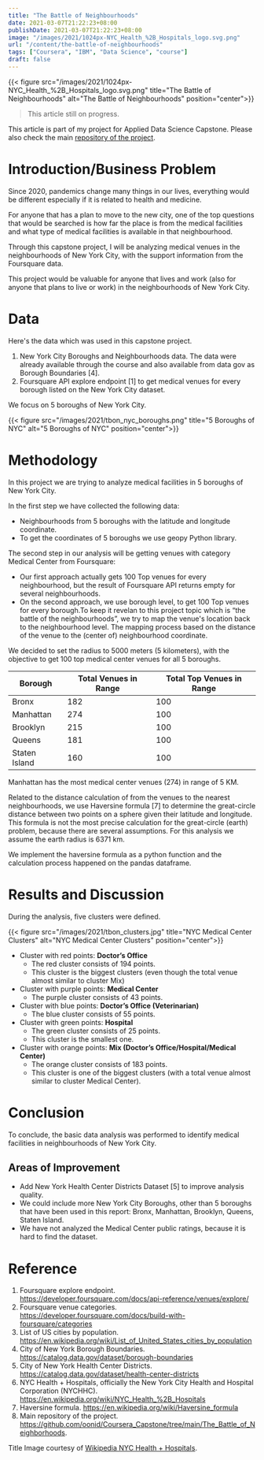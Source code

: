 ```yaml
---
title: "The Battle of Neighbourhoods"
date: 2021-03-07T21:22:23+08:00
publishDate: 2021-03-07T21:22:23+08:00
image: "/images/2021/1024px-NYC_Health_%2B_Hospitals_logo.svg.png"
url: "/content/the-battle-of-neighbourhoods"
tags: ["Coursera", "IBM", "Data Science", "course"]
draft: false
---
```


{{< figure src="/images/2021/1024px-NYC_Health_%2B_Hospitals_logo.svg.png" title="The Battle of Neighbourhoods" alt="The Battle of Neighbourhoods" position="center">}}


> This article still on progress.

This article is part of my project for Applied Data Science Capstone. Please also check the main [repository of the project](https://github.com/oonid/Coursera_Capstone/tree/main/The_Battle_of_Neighborhoods).

# Introduction/Business Problem

Since 2020, pandemics change many things in our lives, everything would be different especially if it is related to health and medicine.

For anyone that has a plan to move to the new city, one of the top questions that would be searched is how far the place is from the medical facilities and what type of medical facilities is available in that neighbourhood.

Through this capstone project, I will be analyzing medical venues in the neighbourhoods of New York City, with the support information from the Foursquare data.

This project would be valuable for anyone that lives and work (also for anyone that plans to live or work) in the neighbourhoods of New York City.



# Data

Here's the data which was used in this capstone project.

1. New York City Boroughs and Neighbourhoods data. The data were already available through the course and also available from data gov as Borough Boundaries [4].
2. Foursquare API explore endpoint [1] to get medical venues for every borough listed on the New York City dataset.

We focus on 5 boroughs of New York City.

{{< figure src="/images/2021/tbon_nyc_boroughs.png" title="5 Boroughs of NYC" alt="5 Boroughs of NYC" position="center">}}

# Methodology

In this project we are trying to analyze medical facilities in 5 boroughs of New York City.

In the first step we have collected the following data:

* Neighbourhoods from 5 boroughs with the latitude and longitude coordinate.
* To get the coordinates of 5 boroughs we use geopy Python library.

The second step in our analysis will be getting venues with category Medical Center from Foursquare:

* Our first approach actually gets 100 Top venues for every neighbourhood, but the result of Foursquare API returns empty for several neighbourhoods.
* On the second approach, we use borough level, to get 100 Top venues for every borough.To keep it revelan to this project topic which is “the battle of the neighbourhoods”, we try to map the venue's location back to the neighbourhood level. The mapping process based on the distance of the venue to the (center of) neighbourhood coordinate.

We decided to set the radius to 5000 meters (5 kilometers), with the objective to get 100 top medical center venues for all 5 boroughs.

Borough | Total Venues in Range | Total Top Venues in Range
--- | --- | ---
Bronx | 182 | 100
Manhattan | 274 | 100
Brooklyn | 215 | 100
Queens | 181 | 100
Staten Island | 160 | 100

Manhattan has the most medical center venues (274) in range of 5 KM.

Related to the distance calculation of from the venues to the nearest neighbourhoods, we use Haversine formula [7] to determine the great-circle distance between two points on a sphere given their latitude and longitude. This formula is not the most precise calculation for the great-circle (earth) problem, because there are several assumptions. For this analysis we assume the earth radius is 6371 km.

We implement the haversine formula as a python function and the calculation process happened on the pandas dataframe.

# Results and Discussion

During the analysis, five clusters were defined.

{{< figure src="/images/2021/tbon_clusters.jpg" title="NYC Medical Center Clusters" alt="NYC Medical Center Clusters" position="center">}}

* Cluster with red points: **Doctor’s Office**
  * The red cluster consists of 194 points.
  * This cluster is the biggest clusters (even though the total venue almost similar to cluster Mix)
* Cluster with purple points: **Medical Center**
  * The purple cluster consists of 43 points.
* Cluster with blue points: **Doctor’s Office (Veterinarian)**
  * The blue cluster consists of 55 points.
* Cluster with green points: **Hospital**
  * The green cluster consists of 25 points.
  * This cluster is the smallest one.
* Cluster with orange points: **Mix (Doctor’s Office/Hospital/Medical Center)**
  * The orange cluster consists of 183 points.
  * This cluster is one of the biggest clusters (with a total venue almost similar to cluster Medical Center).

# Conclusion

To conclude, the basic data analysis was performed to identify medical facilities in neighbourhoods of New York City.

## Areas of Improvement

* Add New York Health Center Districts Dataset [5] to improve analysis quality.
* We could include more New York City Boroughs, other than 5 boroughs that have been used in this report: Bronx, Manhattan, Brooklyn, Queens, Staten Island.
* We have not analyzed the Medical Center public ratings, because it is hard to find the dataset.

# Reference

1. Foursquare explore endpoint. https://developer.foursquare.com/docs/api-reference/venues/explore/
2. Foursquare venue categories. https://developer.foursquare.com/docs/build-with-foursquare/categories
3. List of US cities by population. https://en.wikipedia.org/wiki/List_of_United_States_cities_by_population
4. City of New York Borough Boundaries. https://catalog.data.gov/dataset/borough-boundaries
5. City of New York Health Center Districts. https://catalog.data.gov/dataset/health-center-districts
6. NYC Health + Hospitals, officially the New York City Health and Hospital Corporation (NYCHHC). https://en.wikipedia.org/wiki/NYC_Health_%2B_Hospitals
7. Haversine formula. https://en.wikipedia.org/wiki/Haversine_formula
8. Main repository of the project. https://github.com/oonid/Coursera_Capstone/tree/main/The_Battle_of_Neighborhoods.

Title Image courtesy of [Wikipedia NYC Health + Hospitals](https://commons.wikimedia.org/wiki/File:NYC_Health_%2B_Hospitals_logo.svg).
